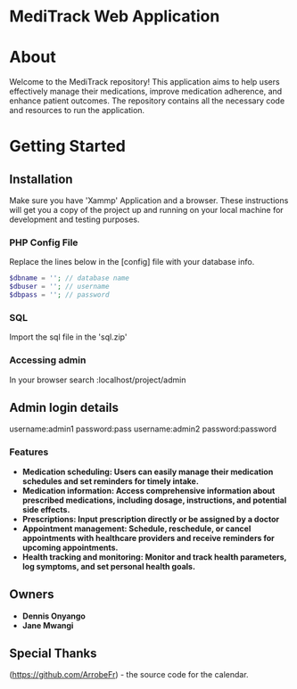 # MediTrack Web Application
# About

Welcome to the MediTrack repository! This application aims to help users effectively manage their medications, improve medication adherence, and enhance patient outcomes. The repository contains all the necessary code and resources to run the application.

# Getting Started
## Installation
Make sure you have 'Xammp' Application and a browser.
These instructions will get you a copy of the project up and running on your local machine for development and testing purposes.

### PHP Config File

Replace the lines below in the [config] file with your database info.

```php
$dbname = ''; // database name
$dbuser = ''; // username
$dbpass = ''; // password
```

### SQL 

Import the sql file in the 'sql.zip' 

### Accessing admin 
In your browser search :localhost/project/admin

## Admin login details
username:admin1 password:pass
username:admin2 password:password

### Features
- **Medication scheduling: Users can easily manage their medication schedules and set reminders for timely intake.**
- **Medication information: Access comprehensive information about prescribed medications, including dosage, instructions, and potential side effects.**
- **Prescriptions: Input prescription directly or be assigned by a doctor**
- **Appointment management: Schedule, reschedule, or cancel appointments with healthcare providers and receive reminders for upcoming appointments.**
- **Health tracking and monitoring: Monitor and track health parameters, log symptoms, and set personal health goals.**

## Owners

- **Dennis Onyango** 
- **Jane Mwangi** 
## Special Thanks

(https://github.com/ArrobeFr) - the source code for the calendar.



